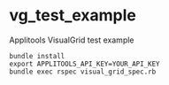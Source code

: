 # vg_test_example
Applitools VisualGrid test example

```
bundle install
export APPLITOOLS_API_KEY=YOUR_API_KEY
bundle exec rspec visual_grid_spec.rb
```
